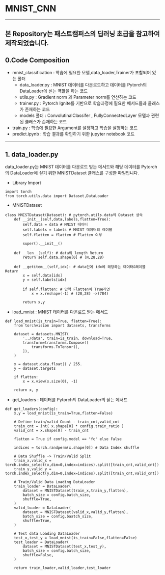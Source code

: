 # MNIST_CNN
---
본 Repository는 패스트캠퍼스의 딥러닝 초급을 참고하여 제작되었습니다.
---
## 0.Code Composition
- mnist_classification : 학습에 필요한 모델,data_loader,Trainer가 포함되어 있는 폴더
  - data_loader.py : MNIST 데이터를 다운로드하고 데이터를 Pytorch의 DataLoader에 싣는 역할을 하는 코드
  - utils.py : Gradient norm 과 Parameter norm를 연산하는 코드
  - trainer.py : Pytorch Ignite를 기반으로 학습과정에 필요한 메서드들과 클래스가 존재하는 코드
  - models 폴더 : ConvolutinalClassifer , FullyConnectedLayer 모델과 관련된 클래스가 존재하는 코드
- train.py : 학습에 필요한 Argument를 설정하고 학습을 실행하는 코드
- predict.ipynb : 학습 결과를 확인하기 위한 jupyter notebook 코드
---
## 1. data_loader.py
data_loader.py는 MNIST 데이터를 다운로드 받는 메서드와 해당 데이터를 Pytorch의 DataLoader에 싣기 위한 MNISTDataset 클래스를 구성한 파일입니다. 
- Library Import
```
import torch
from torch.utils.data import Dataset,DataLoader
```  

- MNISTDataset
```
class MNISTDataset(Dataset): # pytorch.utils.data의 Dataset 상속
    def __init__(self,data,labels,flatten=True):
        self.data = data # MNIST 데이터
        self.labels = labels # MNIST 데이터의 레이블
        self.flatten = flatten # Flatten 여부

        super().__init__()

    def __len__(self): # data의 length Return
        return self.data.shape[0] # (N,28,28)
    
    def __getitem__(self,idx): # data안에 idx에 해당하는 데이터&레이블 Return
        x = self.data[idx]
        y = self.labels[idx]

        if self.flatten: # 만약 Flatten이 True라면
            x = x.reshape(-1) # (28,28) ->(784)
        
        return x,y
```  

- load_mnist : MNIST 데이터를 다운로드 받는 메서드
```
def load_mnist(is_train=True, flatten=True):
    from torchvision import datasets, transforms

    dataset = datasets.MNIST(
        '../data', train=is_train, download=True,
        transform=transforms.Compose([
            transforms.ToTensor(),
        ]),
    )

    x = dataset.data.float() / 255.
    y = dataset.targets

    if flatten:
        x = x.view(x.size(0), -1)

    return x, y
```  

- get_loaders : 데이터를 Pytorch의 DataLoader의 싣는 메서드
```
def get_loaders(config):
    x,y = load_mnist(is_train=True,flatten=False)

    # Define train/valid Count - train_cnt,valid_cnt
    train_cnt = int( x.shape[0] * config.train_ratio )
    valid_cnt = x.shape[0] - train_cnt

    flatten = True if config.model == 'fc' else False

    indices = torch.randperm(x.shape[0]) # Data Index shuffle

    # Data Shuffle -> Train/Valid Split
    train_x,valid_x = torch.index_select(x,dim=0,index=indices).split([train_cnt,valid_cnt])
    train_y,valid_y = torch.index_select(y,dim=0,index=indices).split([train_cnt,valid_cnt])

    # Train/Valid Data Loading DataLoader
    train_loader = DataLoader(
        dataset = MNISTDataset(train_x,train_y,flatten),
        batch_size = config.batch_size,
        shuffle=True,
    )
    valid_loader = DataLoader(
        dataset = MNISTDataset(valid_x,valid_y,flatten),
        batch_size = config.baatch_size,
        shuffle=True,
    )

    # Test data Loading DataLoader
    test_x,test_y = load_mnist(is_train=False,flatten=False)
    test_loader = DataLoader(
        dataset = MNISTDataset(test_x,test_y),
        batch_size = config.batch_size,
        shuffle=False,
    )

    return train_loader,valid_loader,test_loader
```


